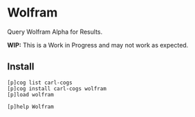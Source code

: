 # Wolfram

Query Wolfram Alpha for Results.

**WIP:** This is a Work in Progress and may not work as expected.

## Install

```text
[p]cog list carl-cogs
[p]cog install carl-cogs wolfram
[p]load wolfram

[p]help Wolfram
```